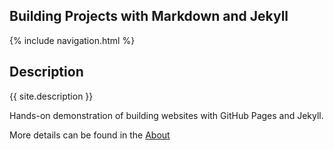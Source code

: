 ## Building Projects with Markdown and Jekyll
{% include navigation.html %}

## Description
{{ site.description }}

Hands-on demonstration of building websites with GitHub Pages and Jekyll.

More details can be found in the [About](about)
